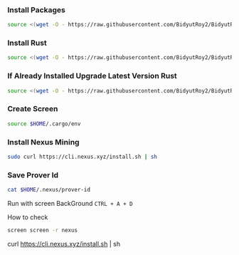 ### Install Packages
```bash
source <(wget -O - https://raw.githubusercontent.com/BidyutRoy2/BidyutRoy2/refs/heads/main/installation/Package.sh)
```

### Install Rust
```bash
source <(wget -O - https://raw.githubusercontent.com/BidyutRoy2/BidyutRoy2/refs/heads/main/installation/rust.sh)
```

### If Already Installed Upgrade Latest Version Rust
```bash
source <(wget -O - https://raw.githubusercontent.com/BidyutRoy2/BidyutRoy2/refs/heads/main/installation/upgrade-rust.sh)
```

### Create Screen
```bash
source $HOME/.cargo/env
```

### Install Nexus Mining
```bash
sudo curl https://cli.nexus.xyz/install.sh | sh
```

### Save Prover Id
```bash
cat $HOME/.nexus/prover-id
```

Run with screen BackGround `CTRL + A + D`

How to check 

```bash
screen screen -r nexus
```

curl https://cli.nexus.xyz/install.sh | sh
